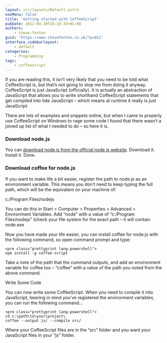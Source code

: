 ```yaml
---
layout: src/layouts/Default.astro
navMenu: false
title: 'Getting started with CoffeeScript'
pubDate: 2012-04-20T16:19:33+01:00
authors:
    - steve-fenton
guid: 'https://www.stevefenton.co.uk/?p=812'
interface_sidebarlayout:
    - default
categories:
    - Programming
tags:
    - coffeescript
---
```


If you are reading this, it isn’t very likely that you need to be told what CoffeeScript is, but that’s not going to stop me from doing it anyway. CoffeeScript is just JavaScript (officially). It is actually an abstraction of JavaScript that allows you to write shorthand CoffeeScript statements that get compiled into tide JavaScript – which means at runtime it really is just JavaScript.

There are lots of examples and snippets online, but when I came to properly use CoffeeScript on Windows to rage some code I found that there wasn’t a joined up list of what I needed to do – so here it is.

### Download node.js

You can [download node.js from the official node.js website](https://nodejs.org/). Download it. Install it. Done.

### Download coffee for node.js

If you want to make life a bit easier, register the path to node.js as an environment variable. This means you don’t need to keep typing the full path, which will be the equivalent on your machine of:

c:/Program Files/nodejs

You can do this in Start &gt; Computer &gt; Properties &gt; Advanced &gt; Environment Variables. Add “node” with a value of “c:/Program Files/nodejs” (check your file system for the exact path – it will contain node.exe

Now you have made your life easier, you can install coffee for node.js with the following command, so open command prompt and type:

```
<pre class="prettyprint lang-powershell">
npm install -g coffee-script
```
Take a note of the path that the command outputs, and add an environment variable for coffee too – “coffee” with a value of the path you noted from the above command.

Write Some Code

You can now write some CoffeeScript. When you need to compile it into JavaScript, bearing in mind you’ve registered the environment variables, you can run the following command…

```
<pre class="prettyprint lang-powershell">
cd c:\path\to\your\project\
coffee --output js/ --compile src/
```
Where your CoffeeScript files are in the “src” folder and you want your JavaScript files in your “js” folder.